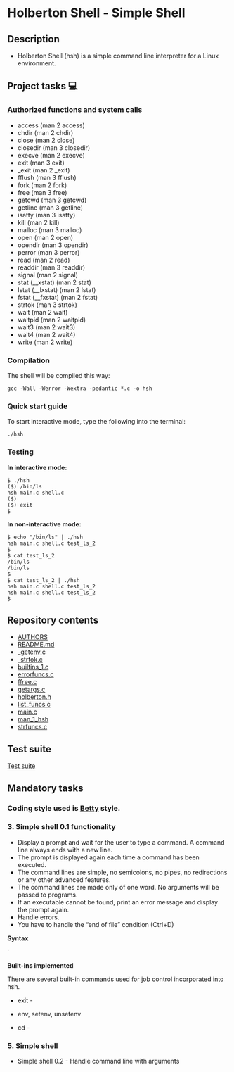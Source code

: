 # Holberton Shell - Simple Shell

## Description

* Holberton Shell (hsh) is a simple command line interpreter for a Linux environment.

## Project tasks  :computer:


### Authorized functions and system calls

* access (man 2 access)
* chdir (man 2 chdir)
* close (man 2 close)
* closedir (man 3 closedir)
* execve (man 2 execve)
* exit (man 3 exit)
* _exit (man 2 _exit)
* fflush (man 3 fflush)
* fork (man 2 fork)
* free (man 3 free)
* getcwd (man 3 getcwd)
* getline (man 3 getline)
* isatty (man 3 isatty)
* kill (man 2 kill)
* malloc (man 3 malloc)
* open (man 2 open)
* opendir (man 3 opendir)
* perror (man 3 perror)
* read (man 2 read)
* readdir (man 3 readdir)
* signal (man 2 signal)
* stat (__xstat) (man 2 stat)
* lstat (__lxstat) (man 2 lstat)
* fstat (__fxstat) (man 2 fstat)
* strtok (man 3 strtok)
* wait (man 2 wait)
* waitpid (man 2 waitpid)
* wait3 (man 2 wait3)
* wait4 (man 2 wait4)
* write (man 2 write)

### Compilation

The shell will be compiled this way:

`gcc -Wall -Werror -Wextra -pedantic *.c -o hsh`

### Quick start guide

To start interactive mode, type the following into the terminal:

`./hsh`

### Testing

**In interactive mode:**
```
$ ./hsh
($) /bin/ls
hsh main.c shell.c
($)
($) exit
$
```

**In non-interactive mode:**
```
$ echo "/bin/ls" | ./hsh
hsh main.c shell.c test_ls_2
$
$ cat test_ls_2
/bin/ls
/bin/ls
$
$ cat test_ls_2 | ./hsh
hsh main.c shell.c test_ls_2
hsh main.c shell.c test_ls_2
$
```

## Repository contents

* [AUTHORS](./AUTHORS)
* [README.md](./README.md)
* [_getenv.c](./_getenv.c)
* [_strtok.c](./_strtok.c)
* [builtins_1.c](./builtins_1.c)
* [errorfuncs.c](./errorfuncs.c)
* [ffree.c](./ffree.c)
* [getargs.c](./getargs.c)
* [holberton.h](./holberton.h)
* [list_funcs.c](./list_funcs.c)
* [main.c](./main.c)
* [man_1_hsh](./man_1_hsh)
* [strfuncs.c](./strfuncs.c)

## Test suite

[Test suite](./https://github.com/AmilcarArmmand/shell_test_suite)

## Mandatory tasks

### Coding style used is [Betty](./https://github.com/holbertonschool/Betty/wiki) style.

### 3. Simple shell 0.1 functionality

* Display a prompt and wait for the user to type a command. A command line always ends with a new line.
* The prompt is displayed again each time a command has been executed.
* The command lines are simple, no semicolons, no pipes, no redirections or any other advanced features.
* The command lines are made only of one word. No arguments will be passed to programs.
* If an executable cannot be found, print an error message and display the prompt again.
* Handle errors.
* You have to handle the “end of file” condition (Ctrl+D)

**Syntax**

`

**Built-ins implemented**

There are several built-in commands used for job control incorporated into hsh.

* exit -

* env, setenv, unsetenv

* cd -

### 5. Simple shell


* Simple shell 0.2 - Handle command line with arguments
